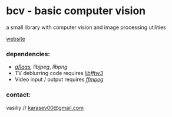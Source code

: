 # bcv - basic computer vision

a small library with computer vision and image processing utilities

[website](http://vasiliykarasev.github.io/bcv)

### dependencies:

* [*gflags*](https://code.google.com/p/gflags/), *libjpeg*, *libpng*
* TV deblurring code requires [*libfftw3*](http://www.fftw.org/)
* Video input / output requires [*ffmpeg*](https://www.ffmpeg.org/)

### contact:

vasiliy // karasev00@gmail.com

